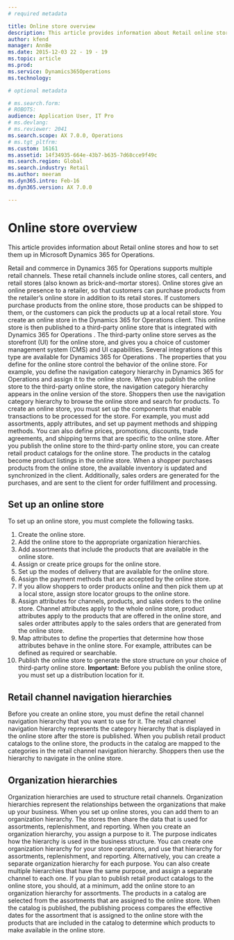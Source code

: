 ```yaml
---
# required metadata

title: Online store overview
description: This article provides information about Retail online stores and how to set them up in Microsoft Dynamics 365 for Operations.
author: kfend
manager: AnnBe
ms.date: 2015-12-03 22 - 19 - 19
ms.topic: article
ms.prod: 
ms.service: Dynamics365Operations
ms.technology: 

# optional metadata

# ms.search.form: 
# ROBOTS: 
audience: Application User, IT Pro
# ms.devlang: 
# ms.reviewer: 2041
ms.search.scope: AX 7.0.0, Operations
# ms.tgt_pltfrm: 
ms.custom: 16161
ms.assetid: 14f34935-664e-43b7-b635-7d68cce9f49c
ms.search.region: Global
ms.search.industry: Retail
ms.author: meeram
ms.dyn365.intro: Feb-16
ms.dyn365.version: AX 7.0.0

---
```


# Online store overview

This article provides information about Retail online stores and how to set them up in Microsoft Dynamics 365 for Operations.

Retail and commerce in Dynamics 365 for Operations supports multiple retail channels. These retail channels include online stores, call centers, and retail stores (also known as brick-and-mortar stores). Online stores give an online presence to a retailer, so that customers can purchase products from the retailer’s online store in addition to its retail stores. If customers purchase products from the online store, those products can be shipped to them, or the customers can pick the products up at a local retail store. You create an online store in the Dynamics 365 for Operations client. This online store is then published to a third-party online store that is integrated with Dynamics 365 for Operations . The third-party online store serves as the storefront (UI) for the online store, and gives you a choice of customer management system (CMS) and UI capabilities. Several integrations of this type are available for Dynamics 365 for Operations . The properties that you define for the online store control the behavior of the online store. For example, you define the navigation category hierarchy in Dynamics 365 for Operations and assign it to the online store. When you publish the online store to the third-party online store, the navigation category hierarchy appears in the online version of the store. Shoppers then use the navigation category hierarchy to browse the online store and search for products. To create an online store, you must set up the components that enable transactions to be processed for the store. For example, you must add assortments, apply attributes, and set up payment methods and shipping methods. You can also define prices, promotions, discounts, trade agreements, and shipping terms that are specific to the online store. After you publish the online store to the third-party online store, you can create retail product catalogs for the online store. The products in the catalog become product listings in the online store. When a shopper purchases products from the online store, the available inventory is updated and synchronized in the client. Additionally, sales orders are generated for the purchases, and are sent to the client for order fulfillment and processing.

## Set up an online store
To set up an online store, you must complete the following tasks.

1.  Create the online store.
2.  Add the online store to the appropriate organization hierarchies.
3.  Add assortments that include the products that are available in the online store.
4.  Assign or create price groups for the online store.
5.  Set up the modes of delivery that are available for the online store.
6.  Assign the payment methods that are accepted by the online store.
7.  If you allow shoppers to order products online and then pick them up at a local store, assign store locator groups to the online store.
8.  Assign attributes for channels, products, and sales orders to the online store. Channel attributes apply to the whole online store, product attributes apply to the products that are offered in the online store, and sales order attributes apply to the sales orders that are generated from the online store.
9.  Map attributes to define the properties that determine how those attributes behave in the online store. For example, attributes can be defined as required or searchable.
10. Publish the online store to generate the store structure on your choice of third-party online store. **Important:** Before you publish the online store, you must set up a distribution location for it.

## Retail channel navigation hierarchies
Before you create an online store, you must define the retail channel navigation hierarchy that you want to use for it. The retail channel navigation hierarchy represents the category hierarchy that is displayed in the online store after the store is published. When you publish retail product catalogs to the online store, the products in the catalog are mapped to the categories in the retail channel navigation hierarchy. Shoppers then use the hierarchy to navigate in the online store.

## Organization hierarchies
Organization hierarchies are used to structure retail channels. Organization hierarchies represent the relationships between the organizations that make up your business. When you set up online stores, you can add them to an organization hierarchy. The stores then share the data that is used for assortments, replenishment, and reporting. When you create an organization hierarchy, you assign a purpose to it. The purpose indicates how the hierarchy is used in the business structure. You can create one organization hierarchy for your store operations, and use that hierarchy for assortments, replenishment, and reporting. Alternatively, you can create a separate organization hierarchy for each purpose. You can also create multiple hierarchies that have the same purpose, and assign a separate channel to each one. If you plan to publish retail product catalogs to the online store, you should, at a minimum, add the online store to an organization hierarchy for assortments. The products in a catalog are selected from the assortments that are assigned to the online store. When the catalog is published, the publishing process compares the effective dates for the assortment that is assigned to the online store with the products that are included in the catalog to determine which products to make available in the online store.

